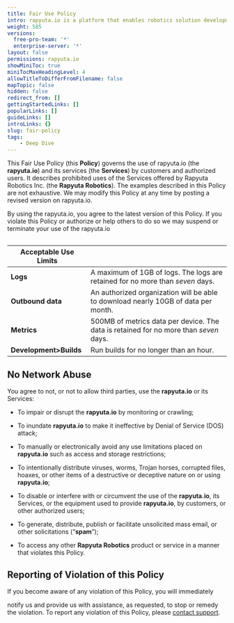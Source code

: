 ```yaml
---
title: Fair Use Policy
intro: rapyuta.io is a platform that enables robotics solution development by providing the necessary software infrastructure and facilitating the interaction between multiple stakeholders who contribute to the solution development.
weight: 585
versions:
  free-pro-team: '*'
  enterprise-server: '*'
layout: false
permissions: rapyuta.io
showMiniToc: true
miniTocMaxHeadingLevel: 4
allowTitleToDifferFromFilename: false
mapTopic: false
hidden: false
redirect_from: []
gettingStartedLinks: []
popularLinks: []
guideLinks: []
introLinks: {}
slug: fair-policy
tags:
    - Deep Dive
---
```


This Fair Use Policy (this **Policy**) governs the use of rapyuta.io (the
**rapyuta.io**) and its services (the **Services**) by customers and authorized
users. It describes prohibited uses of the Services offered by
Rapyuta Robotics Inc. (the **Rapyuta Robotics**). The examples described
in this Policy are not exhaustive. We may modify this Policy at any time by
posting a revised version on rapyuta.io. 

By using the rapyuta.io, you agree to the latest version of this Policy. 
If you violate this Policy or authorize or help others to do so we may 
suspend or terminate your use of the rapyuta.io



## 

| Acceptable Use Limits |                                                              |
| --------------------- | ------------------------------------------------------------ |
| **Logs**              | A maximum of 1GB of logs. The logs are retained for no more than *_seven_* days. |
| **Outbound data**     | An authorized organization will be able to download nearly 10GB of data per month. |
| **Metrics**           | 500MB of metrics data per device. The data is retained for no more than *_seven_* days. |
| **Development>Builds**            | Run builds for no longer than an hour.                       |



## No Network Abuse



You agree to not, or not to allow third parties, use the **rapyuta.io** or its Services:

* To impair or disrupt the **rapyuta.io** by monitoring or crawling;

* To inundate **rapyuta.io** to make it ineffective by Denial of Service (DOS) attack;

* To manually or electronically avoid any use limitations placed on  **rapyuta.io** such as access and storage restrictions;

* To intentionally distribute viruses, worms, Trojan horses, corrupted files, hoaxes, or other items of a destructive or deceptive nature on or using **rapyuta.io**;

* To disable or interfere with or circumvent the use of the **rapyuta.io**, its Services, or the equipment used to provide **rapyuta.io**, by customers, or other authorized users;

* To generate, distribute, publish or facilitate unsolicited mass email, or other solicitations (“**spam**”);

* To access any other **Rapyuta Robotics** product or service in a manner that violates this Policy.



## Reporting of Violation of this Policy

If you become aware of any violation of this Policy, you will immediately

notify us and provide us with assistance, as requested, to stop or remedy the violation. To report any violation of this Policy, please <a href="#" onclick="javascript:FreshWidget.show();">contact support</a>.
